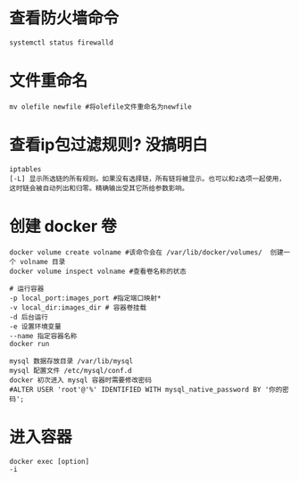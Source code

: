 # 查看防火墙命令
```shell
systemctl status firewalld
```
# 文件重命名
```shell
mv olefile newfile #将olefile文件重命名为newfile
```
# 查看ip包过滤规则? 没搞明白
```shell
iptables 
[-L] 显示所选链的所有规则。如果没有选择链，所有链将被显示。也可以和z选项一起使用，这时链会被自动列出和归零。精确输出受其它所给参数影响。
```

# 创建 docker 卷
```shell
docker volume create volname #该命令会在 /var/lib/docker/volumes/  创建一个 volname 目录 
docker volume inspect volname #查看卷名称的状态

# 运行容器
-p local_port:images_port #指定端口映射*
-v local_dir:images_dir # 容器卷挂载
-d 后台运行
-e 设置环境变量
--name 指定容器名称
docker run

mysql 数据存放目录 /var/lib/mysql
mysql 配置文件 /etc/mysql/conf.d
docker 初次进入 mysql 容器时需要修改密码
#ALTER USER 'root'@'%' IDENTIFIED WITH mysql_native_password BY '你的密码';
```

# 进入容器
```shell
docker exec [option]
-i
```
